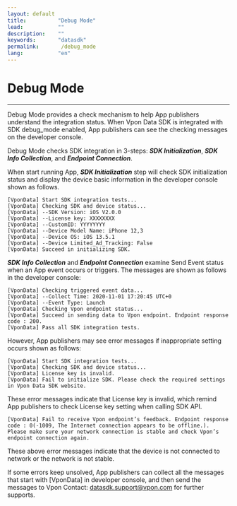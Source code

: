 ```yaml
---
layout: default
title:          "Debug Mode"
lead:           ""
description:    ""
keywords:       "datasdk"
permalink:       /debug_mode
lang:           "en"
---
```


# Debug Mode
---
Debug Mode provides a check mechanism to help App publishers understand the integration status. When Vpon Data SDK is integrated with SDK debug_mode enabled, App publishers can see the checking messages on the developer console.

Debug Mode checks SDK integration in 3-steps: ***SDK Initialization***, ***SDK Info Collection***, and ***Endpoint Connection***.

When start running App, ***SDK Initialization*** step will check SDK initialization status and display the device basic information in the developer console shown as follows.
```
[VponData] Start SDK integration tests...
[VponData] Checking SDK and device status...
[VponData] --SDK Version: iOS V2.0.0
[VponData] --License key: XXXXXXXX
[VponData] --CustomID: YYYYYYYY
[VponData] --Device Model Name: iPhone 12,3
[VponData] --Device OS: iOS 13.5.1
[VponData] --Device Limited_Ad_Tracking: False
[VponData] Succeed in initializing SDK. 
```

***SDK Info Collection*** and ***Endpoint Connection*** examine Send Event status when an App event occurs or triggers. The messages are shown as follows in the developer console:
```
[VponData] Checking triggered event data...
[VponData] --Collect Time: 2020-11-01 17:20:45 UTC+0
[VponData] --Event Type: Launch
[VponData] Checking Vpon endpoint status... 
[VponData] Succeed in sending data to Vpon endpoint. Endpoint response code : 200.
[VponData] Pass all SDK integration tests.
```
However, App publishers may see error messages if inappropriate setting occurs shown as follows:

```
[VponData] Start SDK integration tests...
[VponData] Checking SDK and device status...
[VponData] License key is invalid. 
[VponData] Fail to initialize SDK. Please check the required settings in Vpon Data SDK website. 
```
These error messages indicate that License key is invalid, which remind App publishers to check License key setting when calling SDK API.

```
[VponData] Fail to receive Vpon endpoint’s feedback. Endpoint response code : 0(-1009, The Internet connection appears to be offline.). Please make sure your network connection is stable and check Vpon’s endpoint connection again.
```
These above error messages indicate that the device is not connected to network or the network is not stable. 

If some errors keep unsolved, App publishers can collect all the messages that start with [VponData] in developer console, and then send the messages to Vpon Contact: <a href="mailto: datasdk.support@vpon.com">datasdk.support@vpon.com</a> for further supports.
